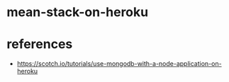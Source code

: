 # mean-stack-on-heroku

# references
- https://scotch.io/tutorials/use-mongodb-with-a-node-application-on-heroku
